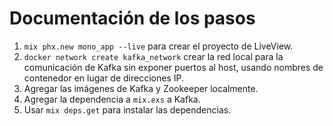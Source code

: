 # Documentación de los pasos

1. `mix phx.new mono_app --live` para crear el proyecto de LiveView.
2. `docker network create kafka_network` crear la red local para la comunicación de Kafka sin exponer puertos al host, usando nombres de contenedor en lugar de direcciones IP.
3. Agregar las imágenes de Kafka y Zookeeper localmente.
4. Agregar la dependencia a `mix.exs` a Kafka.
5. Usar `mix deps.get` para instalar las dependencias.